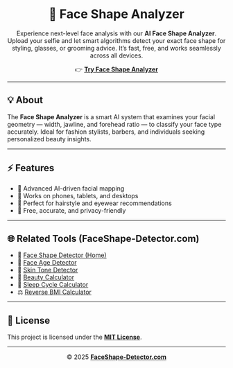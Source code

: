 <h1 align="center">🧠 Face Shape Analyzer</h1>

<p align="center">
Experience next-level face analysis with our <strong>AI Face Shape Analyzer</strong>.  
Upload your selfie and let smart algorithms detect your exact face shape for styling, glasses, or grooming advice.  
It’s fast, free, and works seamlessly across all devices.
</p>

<p align="center">
👉 <a href="https://faceshape-detector.com/" target="_blank" rel="noopener"><strong>Try Face Shape Analyzer</strong></a>
</p>

<hr/>

<h2>💡 About</h2>
<p>
The <strong>Face Shape Analyzer</strong> is a smart AI system that examines your facial geometry — width, jawline, and forehead ratio — to classify your face type accurately.  
Ideal for fashion stylists, barbers, and individuals seeking personalized beauty insights.
</p>

<hr/>

<h2>⚡ Features</h2>
<ul>
  <li>🤖 Advanced AI-driven facial mapping</li>
  <li>📱 Works on phones, tablets, and desktops</li>
  <li>💇 Perfect for hairstyle and eyewear recommendations</li>
  <li>💯 Free, accurate, and privacy-friendly</li>
</ul>

<hr/>

<h2>🌐 Related Tools (FaceShape-Detector.com)</h2>
<ul>
  <li>💎 <a href="https://faceshape-detector.com/" target="_blank" rel="noopener">Face Shape Detector (Home)</a></li>
  <li>🧠 <a href="https://faceshape-detector.com/face-age-detector/" target="_blank" rel="noopener">Face Age Detector</a></li>
  <li>🎨 <a href="https://faceshape-detector.com/skin-tone-detector/" target="_blank" rel="noopener">Skin Tone Detector</a></li>
  <li>💖 <a href="https://faceshape-detector.com/beauty-calculator/" target="_blank" rel="noopener">Beauty Calculator</a></li>
  <li>🌙 <a href="https://faceshape-detector.com/sleep-cycle-calculator/" target="_blank" rel="noopener">Sleep Cycle Calculator</a></li>
  <li>⚖️ <a href="https://faceshape-detector.com/reverse-bmi-calculator/" target="_blank" rel="noopener">Reverse BMI Calculator</a></li>
</ul>

<hr/>

<h2>📘 License</h2>
<p>This project is licensed under the <a href="./LICENSE" target="_blank" rel="noopener"><strong>MIT License</strong></a>.</p>

<hr/>

<p align="center">© 2025 <a href="https://faceshape-detector.com/" target="_blank" rel="noopener"><strong>FaceShape-Detector.com</strong></a></p>
